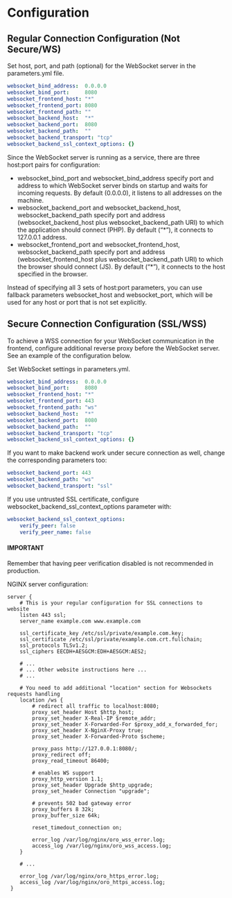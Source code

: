 # Configuration

## Regular Connection Configuration (Not Secure/WS)

Set host, port, and path (optional) for the WebSocket server in the parameters.yml file.

```yaml
websocket_bind_address:  0.0.0.0
websocket_bind_port:     8080
websocket_frontend_host: "*"
websocket_frontend_port: 8080
websocket_frontend_path: ""
websocket_backend_host:  "*"
websocket_backend_port:  8080
websocket_backend_path:  ""
websocket_backend_transport: "tcp"
websocket_backend_ssl_context_options: {}
```

Since the WebSocket server is running as a service, there are three host:port pairs for configuration:

- websocket_bind_port and websocket_bind_address specify port and address to which WebSocket server binds on startup and waits for incoming requests. By default (0.0.0.0), it listens to all addresses on the machine.
- websocket_backend_port and websocket_backend_host, websocket_backend_path specify port and address (websocket_backend_host plus websocket_backend_path URI) to which the application should connect (PHP). By default (“\*”), it connects to 127.0.0.1 address.
- websocket_frontend_port and websocket_frontend_host, websocket_backend_path specify port and address (websocket_frontend_host plus websocket_backend_path URI) to which the browser should connect (JS). By default (“\*”), it connects to the host specified in the browser.

Instead of specifying all 3 sets of host:port parameters, you can use fallback parameters websocket_host and websocket_port, which will be used for any host or port that is not set explicitly.

## Secure Connection Configuration (SSL/WSS)

To achieve a WSS connection for your WebSocket communication in the frontend, configure additional reverse proxy before the WebSocket server.
See an example of the configuration below.

Set WebSocket settings in parameters.yml.

```yaml
websocket_bind_address:  0.0.0.0
websocket_bind_port:     8080
websocket_frontend_host: "*"
websocket_frontend_port: 443
websocket_frontend_path: "ws"
websocket_backend_host:  "*"
websocket_backend_port:  8080
websocket_backend_path:  ""
websocket_backend_transport: "tcp"
websocket_backend_ssl_context_options: {}
```

If you want to make backend work under secure connection as well, change the corresponding parameters too:

```yaml
websocket_backend_port: 443
websocket_backend_path: "ws"
websocket_backend_transport: "ssl"
```

If you use untrusted SSL certificate, configure websocket_backend_ssl_context_options parameter with:

```yaml
websocket_backend_ssl_context_options:
    verify_peer: false
    verify_peer_name: false
```

#### IMPORTANT
Remember that having peer verification disabled is not recommended in production.

NGINX server configuration:

```none
server {
    # This is your regular configuration for SSL connections to website
    listen 443 ssl;
    server_name example.com www.example.com

    ssl_certificate_key /etc/ssl/private/example.com.key;
    ssl_certificate /etc/ssl/private/example.com.crt.fullchain;
    ssl_protocols TLSv1.2;
    ssl_ciphers EECDH+AESGCM:EDH+AESGCM:AES2;

    # ...
    # ... Other website instructions here ...
    # ...

    # You need to add additional "location" section for Websockets requests handling
    location /ws {
        # redirect all traffic to localhost:8080;
        proxy_set_header Host $http_host;
        proxy_set_header X-Real-IP $remote_addr;
        proxy_set_header X-Forwarded-For $proxy_add_x_forwarded_for;
        proxy_set_header X-NginX-Proxy true;
        proxy_set_header X-Forwarded-Proto $scheme;

        proxy_pass http://127.0.0.1:8080/;
        proxy_redirect off;
        proxy_read_timeout 86400;

        # enables WS support
        proxy_http_version 1.1;
        proxy_set_header Upgrade $http_upgrade;
        proxy_set_header Connection "upgrade";

        # prevents 502 bad gateway error
        proxy_buffers 8 32k;
        proxy_buffer_size 64k;

        reset_timedout_connection on;

        error_log /var/log/nginx/oro_wss_error.log;
        access_log /var/log/nginx/oro_wss_access.log;
    }

    # ...

    error_log /var/log/nginx/oro_https_error.log;
    access_log /var/log/nginx/oro_https_access.log;
 }
```
